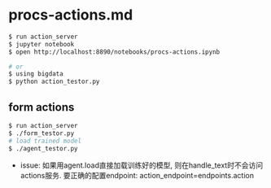 # procs-actions.md
```sh
$ run action_server
$ jupyter notebook
$ open http://localhost:8890/notebooks/procs-actions.ipynb

# or
$ using bigdata
$ python action_testor.py
```

## form actions
```sh
$ run action_server
$ ./form_testor.py
# load trained model
$ ./agent_testor.py
```

+ issue: 如果用agent.load直接加载训练好的模型, 则在handle_text时不会访问actions服务.
    要正确的配置endpoint: action_endpoint=endpoints.action


